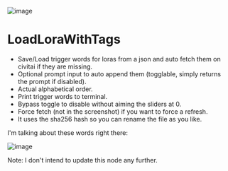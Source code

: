 ![image](https://github.com/Extraltodeus/LoadLoraWithTags/assets/15731540/150f926f-6c9e-44d0-801f-7de6df9d6993)

# LoadLoraWithTags
- Save/Load trigger words for loras from a json and auto fetch them on civitai if they are missing.
- Optional prompt input to auto append them (togglable, simply returns the prompt if disabled).
- Actual alphabetical order.
- Print trigger words to terminal.
- Bypass toggle to disable without aiming the sliders at 0.
- Force fetch (not in the screenshot) if you want to force a refresh.
- It uses the sha256 hash so you can rename the file as you like.

I'm talking about these words right there:

![image](https://github.com/Extraltodeus/LoadLoraWithTags/assets/15731540/f4685bd4-5575-4055-a589-89e77eee1365)

Note: I don't intend to update this node any further.
